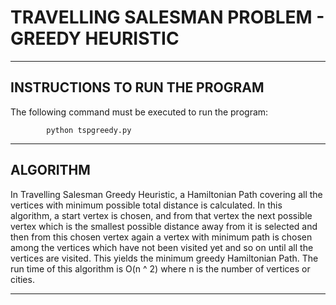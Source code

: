 # TRAVELLING SALESMAN PROBLEM - GREEDY HEURISTIC
--------------------------------------------
INSTRUCTIONS TO RUN THE PROGRAM
--------------------------------------------

The following command must be executed to run the program:


            python tspgreedy.py


--------------------------------------------
ALGORITHM
--------------------------------------------

In Travelling Salesman Greedy Heuristic, a Hamiltonian Path
covering all the vertices with minimum possible total distance
is calculated. In this algorithm, a start vertex is chosen, and
from that vertex the next possible vertex which is the smallest
possible distance away from it is selected and then from this chosen
vertex again a vertex with minimum path is chosen among the vertices
which have not been visited yet and so on until all the vertices are
visited. This yields the minimum greedy Hamiltonian Path. The run time
of this algorithm is O(n ^ 2) where n is the number of vertices or cities.

--------------------------------------------
